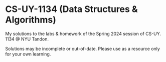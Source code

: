 # CS-UY-1134 (Data Structures & Algorithms)
My solutions to the labs &amp; homework of the Spring 2024 session of CS-UY. 1134 @ NYU Tandon.

Solutions may be incomplete or out-of-date. Please use as a resource only for your own learning.
